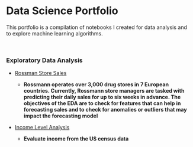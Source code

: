 # Data Science Portfolio

This portfolio is a compilation of notebooks I created for data analysis and to explore machine learning algorithms.

<br/>

### Exploratory Data Analysis

- [Rossman Store Sales](https://github.com/darkMatterChimpanzee/rossman-store-sales)

    - **Rossmann operates over 3,000 drug stores in 7 European countries. Currently, Rossmann store managers are tasked with predicting their daily sales for up to six weeks in advance. The objectives of the EDA are to check for features that can help in forecasting sales and to check for anomalies or outliers that may impact the forecasting model**


- [Income Level Analysis](https://github.com/darkMatterChimpanzee/Income-Level-Analysis/blob/main/income-analysis.ipynb)
    - **Evaluate income from the US census data**

[//]: # (- Sentiment Analysis)

[//]: # ()
[//]: # ()
[//]: # (- Chatbots)

[//]: # ()
[//]: # ()
[//]: # (- Recommendation System)

[//]: # ()
[//]: # ()
[//]: # (- Risk Analysis)

[//]: # ()
[//]: # ()
[//]: # (- Real Time Analytics)

[//]: # ()
[//]: # ()
[//]: # (- Consumer Analytics)

[//]: # ()
[//]: # ()
[//]: # (- Customer Data Management)

[//]: # ()
[//]: # ()
[//]: # (- Fraud Detection)

[//]: # ()
[//]: # ()
[//]: # (- Algorithmic Trading)

[//]: # ()
[//]: # ()
[//]: # (- Fake News Detection)

[//]: # ()
[//]: # ()
[//]: # (- Customer Churn Prediction)

[//]: # ()
[//]: # ()
[//]: # (- House Price Prediction)

[//]: # ()
[//]: # ()
[//]: # (- Email Spam Detection)

[//]: # ()
[//]: # ()
[//]: # (- Facial Recognition)

[//]: # ()
[//]: # ()
[//]: # (- Object Detection and Tracking)

[//]: # ()
[//]: # ()
[//]: # (- Human Emotion and Gesture Detection )